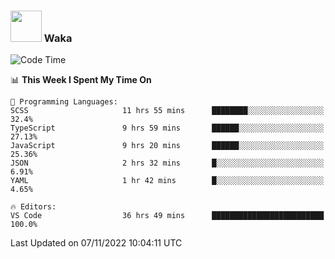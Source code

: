 ### <img src="https://media.giphy.com/media/VgCDAzcKvsR6OM0uWg/giphy.gif" width="50"> Waka

  <!--START_SECTION:waka-->
![Code Time](http://img.shields.io/badge/Code%20Time-1%2C040%20hrs%2013%20mins-blue)

📊 **This Week I Spent My Time On** 

```text
💬 Programming Languages: 
SCSS                     11 hrs 55 mins      ████████░░░░░░░░░░░░░░░░░   32.4% 
TypeScript               9 hrs 59 mins       ██████░░░░░░░░░░░░░░░░░░░   27.13% 
JavaScript               9 hrs 20 mins       ██████░░░░░░░░░░░░░░░░░░░   25.36% 
JSON                     2 hrs 32 mins       █░░░░░░░░░░░░░░░░░░░░░░░░   6.91% 
YAML                     1 hr 42 mins        █░░░░░░░░░░░░░░░░░░░░░░░░   4.65%

🔥 Editors: 
VS Code                  36 hrs 49 mins      █████████████████████████   100.0%

```


 Last Updated on 07/11/2022 10:04:11 UTC
<!--END_SECTION:waka-->
